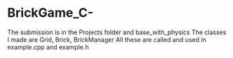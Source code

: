 # BrickGame_C-

The submission is in the Projects folder and base_with_physics
The classes I made are Grid, Brick, BrickManager
All these are called and used in example.cpp and example.h
